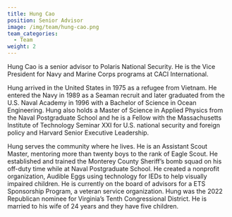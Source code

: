 ```yaml
---
title: Hung Cao
position: Senior Advisor
image: /img/team/hung-cao.png
team_categories:
  - Team
weight: 2
---
```

Hung Cao is a senior advisor to Polaris National Security. He is the Vice President for Navy and Marine Corps programs at CACI International.

Hung arrived in the United States in 1975 as a refugee from Vietnam. He entered the Navy in 1989 as a Seaman recruit and later graduated from the U.S. Naval Academy in 1996 with a Bachelor of Science in Ocean Engineering. Hung also holds a Master of Science in Applied Physics from the Naval Postgraduate School and he is a Fellow with the Massachusetts Institute of Technology Seminar XXI for U.S. national security and foreign policy and Harvard Senior Executive Leadership. 

Hung serves the community where he lives. He is an Assistant Scout Master, mentoring more than twenty boys to the rank of Eagle Scout. He established and trained the Monterey County Sheriff’s bomb squad on his off-duty time while at Naval Postgraduate School. He created a nonprofit organization, Audible Eggs using technology for IEDs to help visually impaired children. He is currently on the board of advisors for a ETS Sponsorship Program, a veteran service organization. Hung was the 2022 Republican nominee for Virginia’s Tenth Congressional District. He is married to his wife of 24 years and they have five children.